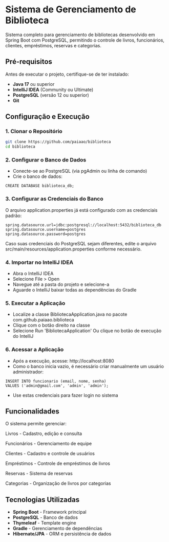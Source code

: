 # Sistema de Gerenciamento de Biblioteca

Sistema completo para gerenciamento de bibliotecas desenvolvido em Spring Boot com PostgreSQL, permitindo o controle de livros, funcionários, clientes, empréstimos, reservas e categorias.

## Pré-requisitos

Antes de executar o projeto, certifique-se de ter instalado:

- **Java 17** ou superior
- **IntelliJ IDEA** (Community ou Ultimate)
- **PostgreSQL** (versão 12 ou superior)
- **Git**

## Configuração e Execução

### 1. Clonar o Repositório

```bash
git clone https://github.com/paiaao/biblioteca
cd biblioteca
```

### 2. Configurar o Banco de Dados
- Conecte-se ao PostgreSQL (via pgAdmin ou linha de comando)
- Crie o banco de dados:
```pgadmin
CREATE DATABASE biblioteca_db;
```
### 3. Configurar as Credenciais do Banco
O arquivo application.properties já está configurado com as credenciais padrão:
```application.properties
spring.datasource.url=jdbc:postgresql://localhost:5432/biblioteca_db
spring.datasource.username=postgres
spring.datasource.password=postgres
```
Caso suas credenciais do PostgreSQL sejam diferentes, edite o arquivo src/main/resources/application.properties conforme necessário.

### 4. Importar no IntelliJ IDEA
- Abra o IntelliJ IDEA
- Selecione File > Open
- Navegue até a pasta do projeto e selecione-a
- Aguarde o IntelliJ baixar todas as dependências do Gradle

### 5. Executar a Aplicação
- Localize a classe BibliotecaApplication.java no pacote com.github.paiaao.biblioteca
- Clique com o botão direito na classe
- Selecione Run 'BibliotecaApplication'
Ou clique no botão de execução do IntelliJ

### 6. Acessar a Aplicação
- Após a execução, acesse: http://localhost:8080
- Como o banco inicia vazio, é necessário criar manualmente um usuário administrador:
```pgadmin
INSERT INTO funcionario (email, nome, senha) 
VALUES ('admin@gmail.com', 'admin', 'admin');
```
- Use estas credenciais para fazer login no sistema

## Funcionalidades
O sistema permite gerenciar:

 Livros - Cadastro, edição e consulta

 Funcionários - Gerenciamento de equipe

 Clientes - Cadastro e controle de usuários

 Empréstimos - Controle de empréstimos de livros

 Reservas - Sistema de reservas

 Categorias - Organização de livros por categorias

## Tecnologias Utilizadas
- **Spring Boot** - Framework principal
- **PostgreSQL** - Banco de dados
- **Thymeleaf** - Template engine
- **Gradle** - Gerenciamento de dependências
- **Hibernate/JPA** - ORM e persistência de dados
